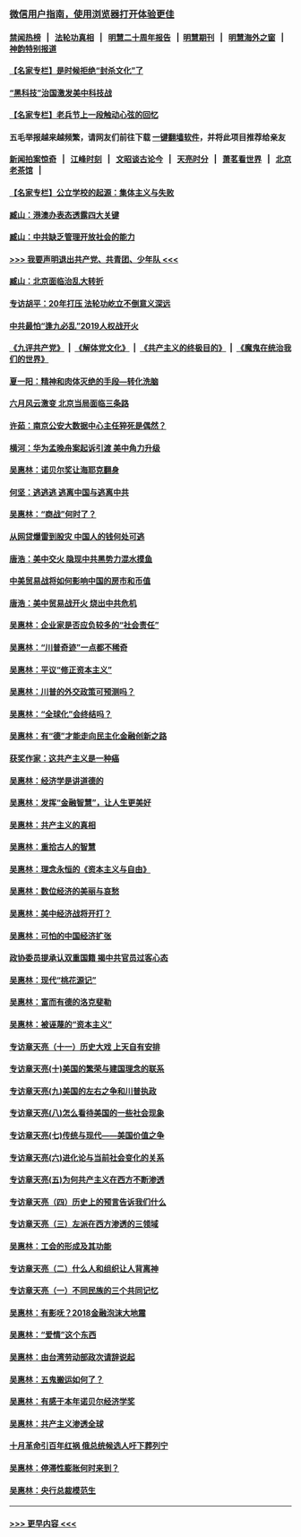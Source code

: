 ### [微信用户指南，使用浏览器打开体验更佳](https://github.com/gfw-breaker/banned-news1/blob/master/indexes/wechat-guide.md?t=0)
#### [禁闻热榜](热点新闻.md?t=0)  &nbsp;&nbsp;|&nbsp;&nbsp; [法轮功真相](https://github.com/gfw-breaker/truth/blob/master/README.md?t=0) &nbsp;&nbsp;|&nbsp;&nbsp; [明慧二十周年报告](https://github.com/gfw-breaker/mh-reports/blob/master/README.md?t=0) &nbsp;&nbsp;|&nbsp;&nbsp;[明慧期刊](https://github.com/gfw-breaker/mh-qikan) &nbsp;&nbsp;|&nbsp;&nbsp; [明慧海外之窗](https://github.com/gfw-breaker/mh-news/blob/master/README.md?t=0) &nbsp;&nbsp;|&nbsp;&nbsp; [神韵特别报道](https://github.com/gfw-breaker/mh-news/blob/master/shenyun.md?t=0)
#### [【名家专栏】是时候拒绝“封杀文化”了](../pages/nsc423/n11814093.md?t=02091633) 
#### [“黑科技”治国激发美中科技战](../pages/nsc423/n11638056.md?t=02091633) 
#### [【名家专栏】老兵节上一段触动心弦的回忆](../pages/nsc423/n11646016.md?t=02091633) 
#### 五毛举报越来越频繁，请网友们前往下载 [一键翻墙软件](https://github.com/gfw-breaker/ssr-accounts)，并将此项目推荐给亲友
#### [新闻拍案惊奇](https://github.com/gfw-breaker/banned-news1/blob/master/pages/link4.md) &nbsp;&nbsp;|&nbsp;&nbsp; [江峰时刻](https://github.com/gfw-breaker/banned-news1/blob/master/pages/link4.md) &nbsp;&nbsp;|&nbsp;&nbsp; [文昭谈古论今](https://github.com/gfw-breaker/banned-news1/blob/master/pages/link4.md) &nbsp;&nbsp;|&nbsp;&nbsp; [天亮时分](https://github.com/gfw-breaker/banned-news1/blob/master/pages/link4.md) &nbsp;&nbsp;|&nbsp;&nbsp; [萧茗看世界](https://github.com/gfw-breaker/banned-news1/blob/master/pages/link4.md) &nbsp;&nbsp;|&nbsp;&nbsp; [北京老茶馆](https://github.com/gfw-breaker/banned-news1/blob/master/pages/link4.md) &nbsp;&nbsp;|&nbsp;&nbsp; 
#### [【名家专栏】公立学校的起源：集体主义与失败](../pages/nsc423/n11601833.md?t=02091633) 
#### [臧山：港澳办表态透露四大关键](../pages/nsc423/n11421628.md?t=02091633) 
#### [臧山：中共缺乏管理开放社会的能力](../pages/nsc423/n11407457.md?t=02091633) 
#### [>>> 我要声明退出共产党、共青团、少年队 <<<](https://github.com/begood0513/goodnews/blob/master/quit/letter.md) 
#### [臧山：北京面临治乱大转折](../pages/nsc423/n11406895.md?t=02091633) 
#### [专访胡平：20年打压 法轮功屹立不倒意义深远](../pages/nsc423/n11398800.md?t=02091633) 
#### [中共最怕“逢九必乱”2019人权战开火](../pages/nsc423/n11385248.md?t=02091633) 
#### [《九评共产党》](https://github.com/begood0513/9ping.md/blob/master/README.md) &nbsp;|&nbsp; [《解体党文化》](../../../../jtdwh.md/blob/master/README.md)  &nbsp;|&nbsp; [《共产主义的终极目的》](../../../../gczydzjmd.md/blob/master/README.md) &nbsp;|&nbsp; [《魔鬼在统治我们的世界》](../../../../mgztzwmdsj.md/blob/master/README.md) 
#### [夏一阳：精神和肉体灭绝的手段—转化洗脑](../pages/nsc423/n11368250.md?t=02091633) 
#### [六月风云激变 北京当局面临三条路](../pages/nsc423/n11313668.md?t=02091633) 
#### [许茹：南京公安大数据中心主任猝死是偶然？](../pages/nsc423/n11064744.md?t=02091633) 
#### [横河：华为孟晚舟案起诉引渡 美中角力升级](../pages/nsc423/n11027230.md?t=02091633) 
#### [吴惠林：诺贝尔奖让海耶克翻身](../pages/nsc423/n10890049.md?t=02091633) 
#### [何坚：逃逃逃 逃离中国与逃离中共](../pages/nsc423/n10592891.md?t=02091633) 
#### [吴惠林：“商战”何时了？](../pages/nsc423/n10573558.md?t=02091633) 
#### [从网贷爆雷到股灾 中国人的钱何处可逃](../pages/nsc423/n10572800.md?t=02091633) 
#### [唐浩：美中交火 隐现中共黑势力混水摸鱼](../pages/nsc423/n10544040.md?t=02091633) 
#### [中美贸易战将如何影响中国的房市和币值](../pages/nsc423/n10543697.md?t=02091633) 
#### [唐浩：美中贸易战开火 烧出中共危机](../pages/nsc423/n10540126.md?t=02091633) 
#### [吴惠林：企业家是否应负较多的“社会责任”](../pages/nsc423/n10535022.md?t=02091633) 
#### [吴惠林：“川普奇迹”一点都不稀奇](../pages/nsc423/n10512808.md?t=02091633) 
#### [吴惠林：平议“修正资本主义”](../pages/nsc423/n10495724.md?t=02091633) 
#### [吴惠林：川普的外交政策可预测吗？](../pages/nsc423/n10462387.md?t=02091633) 
#### [吴惠林：“全球化”会终结吗？](../pages/nsc423/n10452838.md?t=02091633) 
#### [吴惠林：有“德”才能走向民主化金融创新之路](../pages/nsc423/n10432292.md?t=02091633) 
#### [获奖作家：这共产主义是一种癌](../pages/nsc423/n10431541.md?t=02091633) 
#### [吴惠林：经济学是讲道德的](../pages/nsc423/n10398014.md?t=02091633) 
#### [吴惠林：发挥“金融智慧”，让人生更美好](../pages/nsc423/n10375019.md?t=02091633) 
#### [吴惠林：共产主义的真相](../pages/nsc423/n10351394.md?t=02091633) 
#### [吴惠林：重拾古人的智慧](../pages/nsc423/n10337691.md?t=02091633) 
#### [吴惠林：理念永恒的《资本主义与自由》](../pages/nsc423/n10316274.md?t=02091633) 
#### [吴惠林：数位经济的美丽与哀愁](../pages/nsc423/n10292946.md?t=02091633) 
#### [吴惠林：美中经济战将开打？](../pages/nsc423/n10258825.md?t=02091633) 
#### [吴惠林：可怕的中国经济扩张](../pages/nsc423/n10219147.md?t=02091633) 
#### [政协委员提承认双重国籍 揭中共官员过客心态](../pages/nsc423/n10208809.md?t=02091633) 
#### [吴惠林：现代“桃花源记”](../pages/nsc423/n10185234.md?t=02091633) 
#### [吴惠林：富而有德的洛克斐勒](../pages/nsc423/n10142264.md?t=02091633) 
#### [吴惠林：被诬蔑的“资本主义”](../pages/nsc423/n10124816.md?t=02091633) 
#### [专访章天亮（十一）历史大戏 上天自有安排](../pages/nsc423/n10094905.md?t=02091633) 
#### [专访章天亮(十)美国的繁荣与建国理念的联系](../pages/nsc423/n10094899.md?t=02091633) 
#### [专访章天亮(九)美国的左右之争和川普执政](../pages/nsc423/n10094889.md?t=02091633) 
#### [专访章天亮(八)怎么看待美国的一些社会现象](../pages/nsc423/n10094857.md?t=02091633) 
#### [专访章天亮(七)传统与现代——美国价值之争](../pages/nsc423/n10093140.md?t=02091633) 
#### [专访章天亮(六)进化论与当前社会变化的关系](../pages/nsc423/n10092036.md?t=02091633) 
#### [专访章天亮(五)为何共产主义在西方不断渗透](../pages/nsc423/n10083620.md?t=02091633) 
#### [专访章天亮（四）历史上的预言告诉我们什么](../pages/nsc423/n10083606.md?t=02091633) 
#### [专访章天亮（三）左派在西方渗透的三领域](../pages/nsc423/n10081115.md?t=02091633) 
#### [吴惠林：工会的形成及其功能](../pages/nsc423/n10080633.md?t=02091633) 
#### [专访章天亮（二）什么人和组织让人背离神](../pages/nsc423/n10076637.md?t=02091633) 
#### [专访章天亮（一）不同民族的三个共同记忆](../pages/nsc423/n10074188.md?t=02091633) 
#### [吴惠林：有影呒？2018金融泡沫大地震](../pages/nsc423/n10040534.md?t=02091633) 
#### [吴惠林：“爱情”这个东西](../pages/nsc423/n10019423.md?t=02091633) 
#### [吴惠林：由台湾劳动部政次请辞说起](../pages/nsc423/n9979679.md?t=02091633) 
#### [吴惠林：五鬼搬运如何了？](../pages/nsc423/n9925338.md?t=02091633) 
#### [吴惠林：有感于本年诺贝尔经济学奖](../pages/nsc423/n9871883.md?t=02091633) 
#### [吴惠林：共产主义渗透全球](../pages/nsc423/n9812748.md?t=02091633) 
#### [十月革命引百年红祸 俄总统候选人吁下葬列宁](../pages/nsc423/n9810182.md?t=02091633) 
#### [吴惠林：停滞性膨胀何时来到？](../pages/nsc423/n9764136.md?t=02091633) 
#### [吴惠林：央行总裁模范生](../pages/nsc423/n9728134.md?t=02091633) 

----
#### [ >>> 更早内容 <<< ](../indexes/nsc423-earlier.md)
